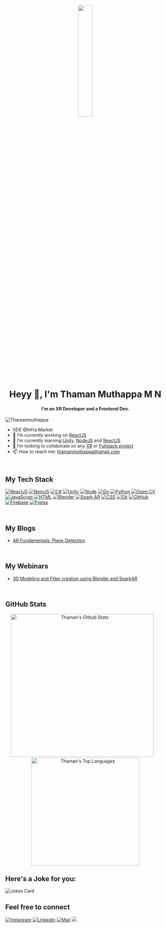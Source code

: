 
<div align="center">
	<br>
	<img src="https://media.giphy.com/media/SWX0oj1Fzc58Cp4uzp/giphy.gif" width= "30%" height="30%">
</div>

<h1 align="center">Heyy 👋, I'm Thaman Muthappa M N</h1>
<h4 align="center">I'm an XR Developer and a Frontend Dev.</h4>
<p align="left"> <img src="https://komarev.com/ghpvc/?username=Thamanmuthappa&label=Profile%20views&color=0e75b6&style=flat" alt="Thamanmuthappa" /> </p>

-  SDE @Infra.Market
- 🔭 I’m currently working on [ReactJS]()
- 🌱 I’m currently learning [Unity](), [NodeJS]() and [ReactJS]()
- 👯 I’m looking to collaborate on any [XR]() or [Fullstack project]()
- 📫 How to reach me: [thamanmuthappa@gmail.com](mailto:thamanmuthappa@gmail.com)

<!-- 
<p align="left"> <a href="https://github.com/ryo-ma/github-profile-trophy"><img src="https://github-profile-trophy.vercel.app/?username=Thamanmuthappa" alt="Thamanmuthappa" /></a> </p>
-->
<br>

## My Tech Stack
[![ReactJS](https://img.shields.io/badge/-React-000?&logo=react)](https://github.com/Thamanmuthappa?tab=repositories&q=&type=&language=javascript)
[![NextJS](https://img.shields.io/badge/-Next-000?&logo=next.js)](https://github.com/Thamanmuthappa?tab=repositories&q=&type=&language=javascript)
[![C#](https://img.shields.io/badge/-CSharp-000?&logo=c)](https://github.com/Thamanmuthappa?tab=repositories&q=&type=&language=shaderlab)
[![Unity](https://img.shields.io/badge/-Unity-000?&logo=Unity)](https://github.com/Thamanmuthappa?tab=repositories&q=&type=&language=shaderlab)
[![Node](https://img.shields.io/badge/Node.js-000?logo=node.js)](https://github.com/Thamanmuthappa?tab=repositories&q=&type=&language=NodeJs)
[![Go](https://img.shields.io/badge/-Go-000?&logo=go)](https://github.com/Thamanmuthappa?tab=repositories&q=&type=&language=go)
[![Python](https://img.shields.io/badge/-Python-000?&logo=python)](https://github.com/Thamanmuthappa?tab=repositories&q=&type=&language=python)
[![Open CV](https://img.shields.io/badge/-OpenCV-000?&logo=opencv&logoColor=00599C)](https://github.com/Thamanmuthappa?tab=repositories&q=&type=&language=python)
[![JavaScript](https://img.shields.io/badge/-JavaScript-000?&logo=JavaScript&logoColor=ddc508)](https://github.com/Thamanmuthappa?tab=repositories&q=&type=&language=javascript)
[![HTML](https://img.shields.io/badge/-HTML-000?&logo=html5)](https://github.com/Thamanmuthappa?tab=repositories&q=&type=&language=html)
[![Blender](https://img.shields.io/badge/-Blender-000?&logo=blender)]()
[![Spark AR](https://img.shields.io/badge/-SparkAR-000?&logo=sparkar)]()
[![CSS](https://img.shields.io/badge/-CSS-000?&logo=CSS3)](https://github.com/Thamanmuthappa?tab=repositories&q=&type=&language=css)
[![Git](https://img.shields.io/badge/-Git-000?&logo=git)]()
[![GitHub](https://img.shields.io/badge/-GitHub-000?&logo=github)]()
[![Firebase](https://img.shields.io/badge/-Firebase-000?&logo=firebase)]()
[![Figma](https://img.shields.io/badge/-Figma-000?&logo=figma)]()



<br>

## My Blogs
- [AR Fundamentals: Plane Detection](https://bit.ly/3C3jD1p)

<br>

## My Webinars
- [3D Modeling and Filter creation using Blender and SparkAR](https://bit.ly/CC3DModelling)

<br>

## GitHub Stats
<div align="center">
  <img 
    src="https://github-readme-stats.vercel.app/api?username=Thamanmuthappa&theme=blue-green&show_icons=true" 
    alt="Thaman's Github Stats" 
    style="max-width: 100%; height: auto; width: 450px;" 
  />
  &nbsp;&nbsp;&nbsp;&nbsp;
  <img 
    src="https://github-readme-stats.vercel.app/api/top-langs/?username=Thamanmuthappa&layout=compact&theme=blue-green" 
    alt="Thaman's Top Languages" 
    style="max-width: 100%; height: auto; width: 340px;" 
  />
</div>



## Here's a Joke for you:
<img src="https://readme-jokes.vercel.app/api" alt="Jokes Card" />

## Feel free to connect

[![Instagram](https://img.shields.io/badge/Instagram-follow-purple.svg?logo=instagram&logoColor=white)](https://www.instagram.com/t_man.__/)
[![LinkedIn](https://img.shields.io/badge/Linkedin-follow-informational?logo=linkedin&logoColor=white)](https://www.linkedin.com/in/thaman-muthappa-m-n-540982204//)
[![Mail](https://img.shields.io/badge/Mail-critical?logo=gmail&logoColor=white)](mailto:thamanmuthappa@gmail.com)
![](https://hit.yhype.me/github/profile?user_id=76126020)
<!--
**Thamanmuthappa/Thamanmuthappa** is a ✨ _special_ ✨ repository because its `README.md` (this file) appears on your GitHub profile.


- 😄 Pronouns: ...
- ⚡ Fun fact: ...
-->



